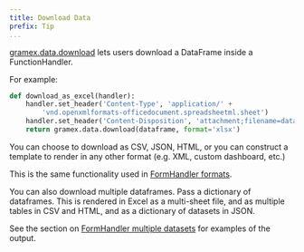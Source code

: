 ```yaml
---
title: Download Data
prefix: Tip
...
```


[gramex.data.download](https://learn.gramener.com/gramex/gramex.html#gramex.data.download) lets users download a DataFrame inside a FunctionHandler.

For example:

```python
def download_as_excel(handler):
    handler.set_header('Content-Type', 'application/' +
        'vnd.openxmlformats-officedocument.spreadsheetml.sheet')
    handler.set_header('Content-Disposition', 'attachment;filename=data.xlsx')
    return gramex.data.download(dataframe, format='xlsx')
```

You can choose to download as CSV, JSON, HTML, or you can construct a template to render in any other format (e.g. XML, custom dashboard, etc.)

This is the same functionality used in [FormHandler formats](../formhandler/#formhandler-formats).

You can also download multiple dataframes. Pass a dictionary of dataframes. This is rendered in Excel as a multi-sheet file, and as multiple tables in CSV and HTML, and as a dictionary of datasets in JSON.

See the section on [FormHandler multiple datasets](../formhandler/#formhandler-multiple-datasets) for examples of the output.
